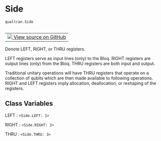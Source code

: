 # Side
`qualtran.Side`


<table class="tfo-notebook-buttons tfo-api nocontent" align="left">
<td>
  <a target="_blank" href="https://github.com/quantumlib/Qualtran/blob/main/qualtran/_infra/registers.py#L28-L41">
    <img src="https://www.tensorflow.org/images/GitHub-Mark-32px.png" />
    View source on GitHub
  </a>
</td>
</table>



Denote LEFT, RIGHT, or THRU registers.

<!-- Placeholder for "Used in" -->

LEFT registers serve as input lines (only) to the Bloq. RIGHT registers are output
lines (only) from the Bloq. THRU registers are both input and output.

Traditional unitary operations will have THRU registers that operate on a collection of
qubits which are then made available to following operations. RIGHT and LEFT registers
imply allocation, deallocation, or reshaping of the registers.



<h2 class="add-link">Class Variables</h2>

LEFT<a id="LEFT"></a>
: `<Side.LEFT: 1>`

RIGHT<a id="RIGHT"></a>
: `<Side.RIGHT: 2>`

THRU<a id="THRU"></a>
: `<Side.THRU: 3>`


